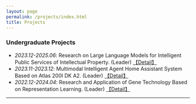 ```yaml
---
layout: page
permalink: /projects/index.html
title: Projects
---
```


### Undergraduate Projects

- *2023.12-2025.06*: Research on Large Language Models for Intelligent Public Services of Intellectual Property. (Leader) <a href="/projects/RLLMIPSIP/">【Detail】</a>
- *2023.11-2023.12*: Multimodal Intelligent Agent Home Assistant System Based on Atlas 200I DK A2. (Leader) <a href="/projects/MIAHASBA/">【Detail】</a>
- *2022.12-2024.04*: Research and Application of Gene Technology Based on Representation Learning. (Leader) <a href="/projects/RAGTBRL/">【Detail】</a>

---
